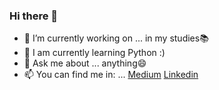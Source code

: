 ### Hi there 👋


- 🔭 I’m currently working on ... in my studies📚
- 🌱 I am currently learning Python :) 
- 💬 Ask me about ... anything😄
- 📫 You can find me in: ... [Medium](https://medium.com/@gabomunozcastro)  [Linkedin](https://www.linkedin.com/in/goonies/) 
